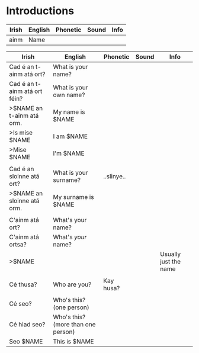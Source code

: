 # Introductions

|Irish|English|Phonetic|Sound|Info|
|------|-------|--------|-----|----|
|ainm|Name

|Irish|English|Phonetic|Sound|Info|
|------|-------|--------|-----|----|
|Cad é an t-ainm atá ort?|What is your name?||
|Cad é an t-ainm atá ort féin?|What is your own name?||
|>$NAME an t-ainm atá orm.| My name is $NAME
|>Is mise $NAME|I am $NAME
|>Mise $NAME|I'm $NAME
||
|Cad é an sloinne atá ort?|What is your surname?|..slinye..|
|>$NAME an sloinne atá orm.| My surname is $NAME
||
|C'ainm atá ort? |What's your name?
|C'ainm atá ortsa?| What's *your* name?
|>$NAME||||Usually just the name
||
|Cé thusa?|Who are you?|Kay husa?|
||
|Cé seo?|Who's this? (one person)
|Cé hiad seo?|Who's this? (more than one person)
|Seo $NAME|This is $NAME